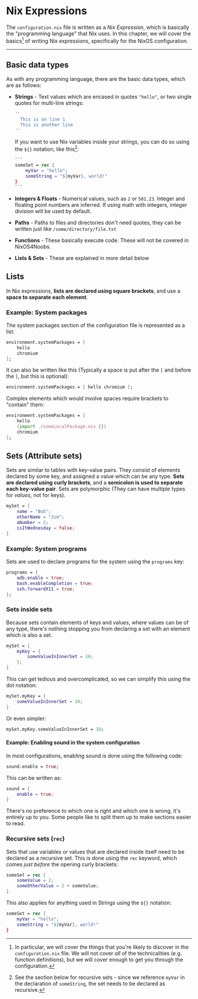 # Nix Expressions

The `configuration.nix` file is written as a _Nix Expression_, which is basically the "programming language" that Nix uses. In this chapter, we will cover the basics[^1] of writing Nix expressions, specifically for the NixOS configuration.

[^1]: In particular, we will cover the things that you're likely to discover in the `configuration.nix` file. We will not cover _all_ of the technicalities (e.g. function definitions), but we will cover enough to get you through the configuration.

-----

## Basic data types

As with any programming language, there are the basic data types, which are as follows:

* **Strings** - Text values which are encased in quotes `"hello"`, or two single quotes for multi-line strings:

  ```nix
  ''
  	This is on line 1
  	This is another line
  ''
  ```

  If you want to use Nix variables inside your strings, you can do so using the `${}` notation, like this[^2]:

  ```nix
  ​```
  someSet = rec {
      myVar = "hello";
      someString = "${myVar}, world!"
  }
  ​```
  ```

  [^2]: See the section below for recursive sets - since we reference `myVar` in the declaration of `someString`, the set needs to be declared as recursive.

* **Integers & Floats** - Numerical values, such as `2` or `501.23`. Integer and floating point numbers are inferred. If using math with integers, integer division will be used by default.

* **Paths** - Paths to files and directories don't need quotes, they can be written just like `/some/directory/file.txt`

* **Functions** - These basically execute code. These will not be covered in NixOS4Noobs.

* **Lists & Sets** - These are explained in more detail below

## Lists

In Nix expressions, **lists are declared using square brackets**, and use a **space to separate each element**.

### Example: System packages

The system packages section of the configuration file is represented as a list:

```nix
environment.systemPackages = [
	hello
	chromium
];
```

It can also be written like this (Typically a space is put after the `[` and before the `]`, but this is optional):

```nix
environment.systemPackages = [ hello chromium ];
```

Complex elements which would involve spaces require brackets to "contain" them:

```nix
environment.systemPackages = [
	hello
    (import ./someLocalPackage.nix {})
	chromium
];
```

## Sets (Attribute sets)

Sets are similar to tables with key-value pairs. They consist of elements declared by some key, and assigned a value which can be any type. **Sets are declared using curly brackets**, and a **semicolon is used to separate each key-value pair**. Sets are polymorphic (They can have multiple types for _values_, not for keys).

```nix
mySet = {
	name = "Bob";
	otherName = "Jim";
	aNumber = 2;
	isItWednesday = false;
}
```

### Example: System programs

Sets are used to declare programs for the system using the `programs` key:

```nix
programs = {
	adb.enable = true;
	bash.enableCompletion = true;
	ssh.forwardX11 = true;
};
```

### Sets inside sets

Because sets contain elements of keys and values, where values can be of any type, there's nothing stopping you from declaring a set with an element which is also a set.

```nix
mySet = {
	myKey = {
		someValueInInnerSet = 10;
	};
}
```

This can get tedious and overcomplicated, so we can simplify this using the dot notation:

```nix
mySet.myKey = {
	someValueInInnerSet = 10;
}
```

Or even simpler:

```nix
mySet.myKey.someValueInInnerSet = 10;
```

#### Example: Enabling sound in the system configuration

In most configurations, enabling sound is done using the following code:
```nix
sound.enable = true;
```

This can be written as:

```nix
sound = {
	enable = true;
}
```

There's no preference to which one is right and which one is wrong, it's entirely up to you. Some people like to split them up to make sections easier to read.

### Recursive sets (`rec`)

Sets that use variables or values that are declared inside itself need to be declared as a recursive set. This is done using the `rec` keyword, which comes _just before_ the opening curly brackets:

```nix
someSet = rec {
    someValue = 2;
    someOtherValue = 2 + someValue;
}
```

This also applies for anything used in Strings using the `${}` notation:

```nix
someSet = rec {
    myVar = "hello";
    someString = "${myVar}, world!"
}
```